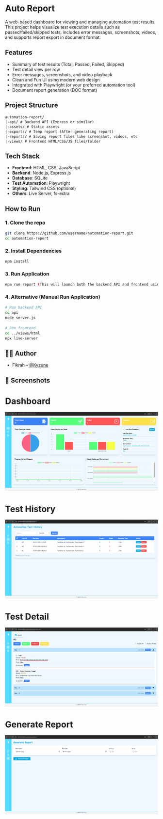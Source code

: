 # Auto Report

A web-based dashboard for viewing and managing automation test results.  
This project helps visualize test execution details such as passed/failed/skipped tests, includes error messages, screenshots, videos, and supports report export in document format.

## Features

- Summary of test results (Total, Passed, Failed, Skipped)
- Test detail view per row
- Error messages, screenshots, and video playback
- Clean and Fun UI using modern web design
- Integrated with Playwright (or your preferred automation tool)
- Document report generation (DOC format)

## Project Structure
```
automation-report/
|-api/ # Backend API (Express or similar)
|-assets/ # Static assets
|-exports/ # Temp report (After generating report)
|-reports/ # Saving report files like screenshot, videos, etc
|-views/ # Frontend HTML/CSS/JS files/folder
```

## Tech Stack

- **Frontend**: HTML, CSS, JavaScript
- **Backend**: Node.js, Express.js
- **Database**: SQLite
- **Test Automation**: Playwright
- **Styling**: Tailwind CSS (optional)
- **Others**: Live Server, fs-extra

## How to Run

### 1. Clone the repo
```bash
git clone https://github.com/username/automation-report.git
cd automation-report
```

### 2. Install Dependencies
```bash
npm install
```

### 3. Run Application
```bash
npm run report (This will launch both the backend API and frontend using Live Server.)
```

### 4. Alternative (Manual Run Application)

```bash
# Run backend API
cd api
node server.js

# Run frontend
cd ../views/html
npx live-server
```

## 🧙‍♂️ Author

- Fikrah – [@Kyzune](https://github.com/Kyzune)

## 📸 Screenshots

# Dashboard
![Dashboard Screenshot](screenshots/Dashboard.png)
# Test History
![History Screenshot](screenshots/History.png)
# Test Detail
![Detail Screenshot](screenshots/Detail.png)
# Generate Report
![Generate Report Screenshot](screenshots/Generate_Report.png)
